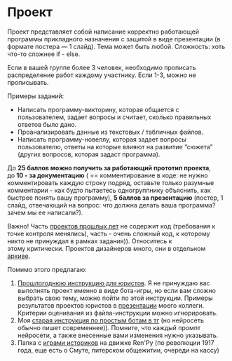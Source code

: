 # Проект

Проект представляет собой написание корректно работающей программы прикладного назначения с защитой в виде презентации (в формате постера — 1 слайд). Тема может быть любой. Сложность: хоть что-то сложнее if - else. 

Если в вашей группе более 3 человек, необходимо прописать распределение работ каждому участнику. Если 1-3, можно не прописывать.

Примеры заданий:
- Написать программу-викторину, которая общается с пользователем, задает вопросы и считает, сколько правильных ответов было дано. 
- Проанализировать данные из текстовых / табличных файлов. 
- Написать программу-новеллу, которая задает вопросы пользователю, ответы на которые влияют на развитие “сюжета” (других вопросов, которая задаст программа). 

До **25 баллов можно получить за работающий прототип проекта**, до **10 - за документацию** ( == комментирование в коде: не нужно комментировать каждую строку подряд, оставьте только разумные комментарии - как будто пытаетесь одногруппнику объяснить, как быстрее понять вашу программу), **5 баллов за презентацию** (постер, 1 слайд, отвечающий на вопрос: что должна делать ваша программа? зачем мы ее написали?).

Важно! Часть [проектов прошлых лет](https://github.com/AnnSenina/Python_FLAS_2025/tree/main/tests/example) не содержит код (требования к точке контроля менялись), часть - очень сложный код, к которому никто не принуждал в рамках задания)). Относитесь к этому критически. Проектов дизайнеров много, они в отдельном [архиве](https://drive.google.com/file/d/1rivZazzCr098p7K3jYN8hll1AtsA5_nZ/view?usp=sharing).

Помимо этого предлагаю:
1. [Прошлогоднюю инструкцию для юристов](https://github.com/AnnSenina/Python_FLAS_2025/blob/main/tests/example/%D0%A0%D0%B0%D0%B7%D1%80%D0%B0%D0%B1%D0%BE%D1%82%D0%BA%D0%B0%20%D0%B8%D0%B3%D1%80%D1%8B.html). Я не принуждаю вас выполнять проект именно в виде бота-игры, но если вам сложно выбрать свою тему, можно пойти по этой инструкции. Примеры результатов проектов юристов в [презентации](https://edu.hse.ru/pluginfile.php/3995241/mod_folder/intro/%D0%A0%D0%B5%D0%B0%D0%BB%D0%B8%D0%B7%D0%B0%D1%86%D0%B8%D1%8F%20RPG-%D0%B8%D0%B3%D1%80%D1%8B%20%D1%81%20%D0%B8%D1%81%D0%BF%D0%BE%D0%BB%D1%8C%D0%B7%D0%B2%D0%BE%D0%B0%D0%BD%D0%B8%D0%B5%D0%BC%20%D0%B3%D0%B5%D0%BD%D0%B5%D1%80%D0%B0%D1%82%D0%B8%D0%B2%D0%BD%D0%BE%D0%B3%D0%BE%20%D0%98%D0%98.pdf) моего коллеги. Критерии оценивания из файла-инструкции можно игнорировать.
2. Моя [старая инструкция по простым ботам в тг](https://colab.research.google.com/github/AnnSenina/Python_for_DH_2023/blob/main/homework/%D0%9F%D1%80%D0%BE%D1%81%D1%82%D1%8B%D0%B5%20%D0%B1%D0%BE%D1%82%D1%8B%20%D0%B2%20%D1%82%D0%B3.ipynb) (но нейросеть обычно пишет современнее)). Помните, что каждый промпт нейросети, а также внесенные вами изменения нужно указывать.
3. Папка с [играми историков](https://drive.google.com/drive/folders/165dqtKNaCzbPcLvbKObu1u6bQ9o3jIIn?usp=drive_link) на движке Ren'Py (по революции 1917 года, еще есть о Смуте, питерском общежитии, очереди на кассу)

